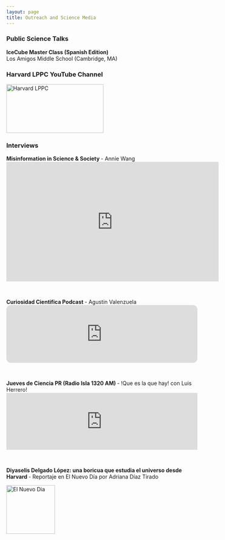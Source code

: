 ```yaml
---
layout: page
title: Outreach and Science Media
---
```



<h3>
    <a name='Public Science Talks'></a> Public Science Talks
</h3>

<div class="media">
    <div class="media-body">
       <p class="media-heading">
          <strong> IceCube Master Class (Spanish Edition)
          </strong> <br/>
          Los Amigos Middle School (Cambridge, MA) <br/>
       </p>
    </div>
</div>

<h3>
    <a name='Harvard LPPC YouTube Channel'></a> Harvard LPPC YouTube Channel
</h3>

<div class="media">
    <div class="media-body">
       <p class="media-heading">
           <a href="https://www.youtube.com/@harvardlppc/featured"><img src="https://yt3.googleusercontent.com/V_85wPeO-D83QWFdh8_a-oMS1IjaHp1ICery6nczttEVwWPUBOqpsHb6L_yDyLidz4f_16SgWtQ=s900-c-k-c0x00ffffff-no-rj" alt="Harvard LPPC" style="width:256px;height:128px;"></a>
       </p>
    </div>
</div>

<h3>
    <a name='Interviews'></a> Interviews
</h3>
<div class="media">
    <div class="media-body">
       <p class="media-heading">
          <strong> Misinformation in Science & Society
          </strong> - Annie Wang <br/>
          <iframe width="560" height="315" src="https://www.youtube.com/embed/nQNuN9IBCYk" title="YouTube video player" frameborder="0" allow="accelerometer; autoplay; clipboard-write; encrypted-media; gyroscope; picture-in-picture; web-share" allowfullscreen></iframe>
       </p>
       <br/>

<div class="media">
    <div class="media-body">
       <p class="media-heading">
          <strong> Curiosidad Cientifica Podcast
          </strong> - Agustin Valenzuela <br/>
          <iframe style="border-radius:12px" src="https://open.spotify.com/embed/episode/1EpIAN82Z64iDxrHYyoFDy?utm_source=generator" width="100%" height="152" frameBorder="0" allowfullscreen="" allow="autoplay; clipboard-write; encrypted-media; fullscreen; picture-in-picture" loading="lazy"></iframe>
       </p>
       <br/>
       <p class="media-heading">
          <strong> Jueves de Ciencia PR (Radio Isla 1320 AM)
          </strong> - !Que es la que hay! con Luis Herrero! <br/>
           <iframe title="¡Qué es la que hay! - Jueves, 23 de febrero de 2023" allowtransparency="true" height="150" width="100%" style="border: none; min-width: min(100%, 430px);" scrolling="no" data-name="pb-iframe-player" src="https://www.podbean.com/player-v2/?from=embed&i=4jy4n-139d6fa-pb&share=1&download=1&fonts=Arial&skin=f6f6f6&font-color=auto&rtl=0&logo_link=episode_page&btn-skin=3267a3&size=150"></iframe>
       </p>
       <br/>
       <p class="media-heading">
       <strong> Diyaselis Delgado López: una boricua que estudia el universo desde Harvard
       </strong> - Reportaje en El Nuevo Día por Adriana Díaz Tirado <br/>
       <p class="media-heading">
       <a href="https://www.elnuevodia.com/ciencia-ambiente/espacio-astronomia/notas/diyaselis-delgado-lopez-una-boricua-que-estudia-el-universo-desde-harvard/"><img src="https://www.elnuevodia.com/resizer/t80s98mrvSuuwRfa3qOmUEPaI20=/1658x0/filters:quality(75):format(jpeg):focal(2450x2445:2460x2435)/cloudfront-us-east-1.images.arcpublishing.com/gfrmedia/V5LMNJEG4RGZJNSD3C2XFWLQE4.jpg" alt="El Nuevo Dia" style="width:128px;height:128px;"></a>
       </p>
    </div>
</div>
